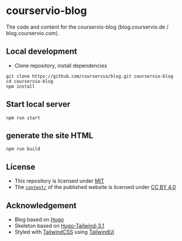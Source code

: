 # courservio-blog

The code and content for the courservio-blog (blog.courservio.de / blog.courservio.com).

## Local development
 - Clone repository, install dependencies

```shell
git clone https://github.com/courservio/blog.git courservio-blog
cd courservio-blog
npm install
```

## Start local server
```shell
npm run start
```

## generate the site HTML
```shell
npm run build
```

## License

- This repository is licensed under [MIT](./LICENSE)
- The [`content/`](./content/) of the published website is licensed under [CC BY 4.0](./content/LICENSE)

## Acknowledgement

- Blog based on [Hugo](https://gohugo.io)
- Skeleton based on [Hugo-Tailwind-3.1](https://github.com/4044ever/Hugo-Tailwind-3.1)
- Styled with [TailwindCSS](https://tailwindcss.com) using [TailwindUI](https://tailwindui.com)
